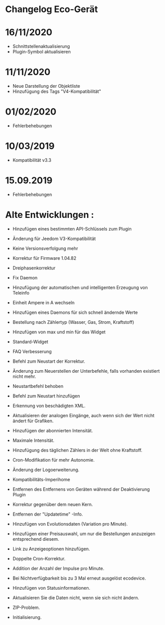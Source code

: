 # Changelog Eco-Gerät

# 16/11/2020

- Schnittstellenaktualisierung
- Plugin-Symbol aktualisieren

# 11/11/2020

- Neue Darstellung der Objektliste
- Hinzufügung des Tags "V4-Kompatibilität"

# 01/02/2020

- Fehlerbehebungen

# 10/03/2019

- Kompatibilität v3.3

# 15.09.2019

- Fehlerbehebungen


# Alte Entwicklungen :

-   Hinzufügen eines bestimmten API-Schlüssels zum Plugin

-   Änderung für Jeedom V3-Kompatibilität

-   Keine Versionsverfolgung mehr

-   Korrektur für Firmware 1.04.82

-   Dreiphasenkorrektur

-   Fix Daemon

-   Hinzufügung der automatischen und intelligenten Erzeugung von
    Teleinfo

-   Einheit Ampere in A wechseln

-   Hinzufügen eines Daemons für sich schnell ändernde Werte

-   Bestellung nach Zählertyp (Wasser, Gas, Strom, Kraftstoff)

-   Hinzufügen von max und min für das Widget

-   Standard-Widget

-   FAQ Verbesserung

-   Befehl zum Neustart der Korrektur.

-   Änderung zum Neuerstellen der Unterbefehle, falls vorhanden
    existiert nicht mehr.

-   Neustartbefehl behoben

-   Befehl zum Neustart hinzufügen

-   Erkennung von beschädigten XML.

-   Aktualisieren der analogen Eingänge, auch wenn sich der Wert nicht ändert
    für Grafiken.

-   Hinzufügen der abonnierten Intensität.

-   Maximale Intensität.

-   Hinzufügung des täglichen Zählers in der Welt ohne Kraftstoff.

-   Cron-Modifikation für mehr Autonomie.

-   Änderung der Logoerweiterung.

-   Kompatibilitäts-Imperihome

-   Entfernen des Entfernens von Geräten während der Deaktivierung
    Plugin

-   Korrektur gegenüber dem neuen Kern.

-   Entfernen der "Updatetime" -Info.

-   Hinzufügen von Evolutionsdaten (Variation pro Minute).

-   Hinzufügen einer Preisauswahl, um nur die Bestellungen anzuzeigen
    entsprechend diesem.

-   Link zu Anzeigeoptionen hinzufügen.

-   Doppelte Cron-Korrektur.

-   Addition der Anzahl der Impulse pro Minute.

-   Bei Nichtverfügbarkeit bis zu 3 Mal erneut ausgelöst
    ecodevice.

-   Hinzufügen von Statusinformationen.

-   Aktualisieren Sie die Daten nicht, wenn sie sich nicht ändern.

-   ZIP-Problem.

-   Initialisierung.
